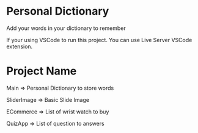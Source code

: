 # Personal Dictionary
 Add your words in your dictionary to remember




If your using VSCode to run this project. You can use Live Server VSCode extension.


# Project Name
Main => Personal Dictionary to store words


SliderImage => Basic Slide Image


ECommerce => List of wrist watch to buy


QuizApp => List of question to answers

